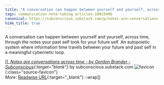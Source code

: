 ```yaml
---
title: "A conversation can happen between yourself and yourself, across time, ..."
tags: communication note-taking articles-10915406
canonical: https://subconscious.substack.com/p/notes-are-conversations-across-time
hide_title: true
---
```


A conversation can happen between yourself and yourself, across time, through the notes your past self took for your future self. An autopoietic system where information time travels between your future and past self in a meaningful cybernetic loop.


[[<cite>_[Notes are conversations across time - by Gordon Brander - Subconscious](https://subconscious.substack.com/p/notes-are-conversations-across-time){:target="_blank"}_</cite> by subconscious.substack.com ![favicon](https://s2.googleusercontent.com/s2/favicons?domain=subconscious.substack.com){:class="source-favicon"}<br>
_More_: [Readwise URL](https://readwise.io/open/226244251){:target="_blank"}
::wrap]]